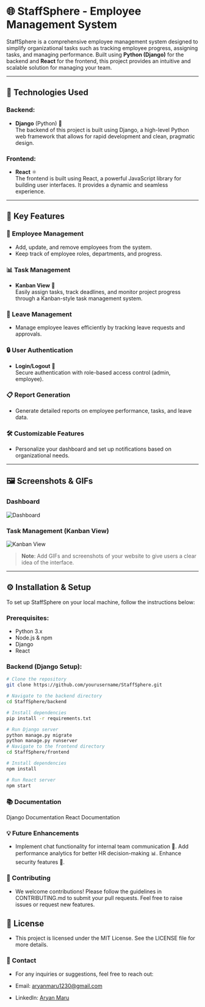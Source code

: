 # 🌐 StaffSphere - Employee Management System

StaffSphere is a comprehensive employee management system designed to simplify organizational tasks such as tracking employee progress, assigning tasks, and managing performance. Built using **Python (Django)** for the backend and **React** for the frontend, this project provides an intuitive and scalable solution for managing your team.

---

## 🚀 Technologies Used

### Backend:
- **Django** (Python) 🐍  
  The backend of this project is built using Django, a high-level Python web framework that allows for rapid development and clean, pragmatic design.

### Frontend:
- **React** ⚛️  
  The frontend is built using React, a powerful JavaScript library for building user interfaces. It provides a dynamic and seamless experience.

---

## 🎯 Key Features

### 👥 Employee Management
- Add, update, and remove employees from the system.
- Keep track of employee roles, departments, and progress.

### 📊 Task Management
- **Kanban View** 📝  
  Easily assign tasks, track deadlines, and monitor project progress through a Kanban-style task management system.

### 📅 Leave Management
- Manage employee leaves efficiently by tracking leave requests and approvals.

### 🔒 User Authentication
- **Login/Logout** 🔑  
  Secure authentication with role-based access control (admin, employee).

### 📋 Report Generation
- Generate detailed reports on employee performance, tasks, and leave data.

### 🛠️ Customizable Features
- Personalize your dashboard and set up notifications based on organizational needs.

---

## 🖼️ Screenshots & GIFs

### Dashboard
![Dashboard](link-to-screenshot.png)

### Task Management (Kanban View)
![Kanban View](link-to-gif.gif)

> **Note**: Add GIFs and screenshots of your website to give users a clear idea of the interface.

---

## ⚙️ Installation & Setup

To set up StaffSphere on your local machine, follow the instructions below:

### Prerequisites:
- Python 3.x
- Node.js & npm
- Django
- React

### Backend (Django Setup):

```bash
# Clone the repository
git clone https://github.com/yourusername/StaffSphere.git

# Navigate to the backend directory
cd StaffSphere/backend

# Install dependencies
pip install -r requirements.txt

# Run Django server
python manage.py migrate
python manage.py runserver
# Navigate to the frontend directory
cd StaffSphere/frontend

# Install dependencies
npm install

# Run React server
npm start
```

### 📚 Documentation

Django Documentation
React Documentation

### 💡 Future Enhancements

- Implement chat functionality for internal team communication 💬.
Add performance analytics for better HR decision-making 📊.
Enhance security features 🔐.

### 🤝 Contributing
- We welcome contributions! Please follow the guidelines in CONTRIBUTING.md to submit your pull requests. Feel free to raise issues or request new features.

## 🏅 License
- This project is licensed under the MIT License. See the LICENSE file for more details.

### 📧 Contact
- For any inquiries or suggestions, feel free to reach out:

- Email: aryanmaru1230@gmail.com
- LinkedIn: [Aryan Maru](https://www.linkedin.com/in/aryan-maru-59372424a/)
